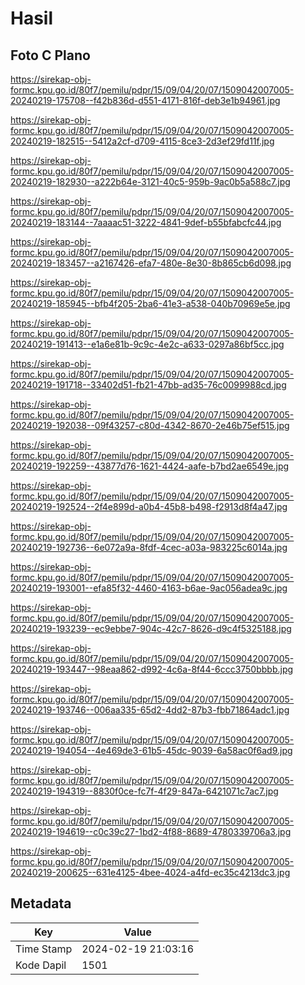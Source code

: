 # Hasil

## Foto C Plano

https://sirekap-obj-formc.kpu.go.id/80f7/pemilu/pdpr/15/09/04/20/07/1509042007005-20240219-175708--f42b836d-d551-4171-816f-deb3e1b94961.jpg

https://sirekap-obj-formc.kpu.go.id/80f7/pemilu/pdpr/15/09/04/20/07/1509042007005-20240219-182515--5412a2cf-d709-4115-8ce3-2d3ef29fd11f.jpg

https://sirekap-obj-formc.kpu.go.id/80f7/pemilu/pdpr/15/09/04/20/07/1509042007005-20240219-182930--a222b64e-3121-40c5-959b-9ac0b5a588c7.jpg

https://sirekap-obj-formc.kpu.go.id/80f7/pemilu/pdpr/15/09/04/20/07/1509042007005-20240219-183144--7aaaac51-3222-4841-9def-b55bfabcfc44.jpg

https://sirekap-obj-formc.kpu.go.id/80f7/pemilu/pdpr/15/09/04/20/07/1509042007005-20240219-183457--a2167426-efa7-480e-8e30-8b865cb6d098.jpg

https://sirekap-obj-formc.kpu.go.id/80f7/pemilu/pdpr/15/09/04/20/07/1509042007005-20240219-185945--bfb4f205-2ba6-41e3-a538-040b70969e5e.jpg

https://sirekap-obj-formc.kpu.go.id/80f7/pemilu/pdpr/15/09/04/20/07/1509042007005-20240219-191413--e1a6e81b-9c9c-4e2c-a633-0297a86bf5cc.jpg

https://sirekap-obj-formc.kpu.go.id/80f7/pemilu/pdpr/15/09/04/20/07/1509042007005-20240219-191718--33402d51-fb21-47bb-ad35-76c0099988cd.jpg

https://sirekap-obj-formc.kpu.go.id/80f7/pemilu/pdpr/15/09/04/20/07/1509042007005-20240219-192038--09f43257-c80d-4342-8670-2e46b75ef515.jpg

https://sirekap-obj-formc.kpu.go.id/80f7/pemilu/pdpr/15/09/04/20/07/1509042007005-20240219-192259--43877d76-1621-4424-aafe-b7bd2ae6549e.jpg

https://sirekap-obj-formc.kpu.go.id/80f7/pemilu/pdpr/15/09/04/20/07/1509042007005-20240219-192524--2f4e899d-a0b4-45b8-b498-f2913d8f4a47.jpg

https://sirekap-obj-formc.kpu.go.id/80f7/pemilu/pdpr/15/09/04/20/07/1509042007005-20240219-192736--6e072a9a-8fdf-4cec-a03a-983225c6014a.jpg

https://sirekap-obj-formc.kpu.go.id/80f7/pemilu/pdpr/15/09/04/20/07/1509042007005-20240219-193001--efa85f32-4460-4163-b6ae-9ac056adea9c.jpg

https://sirekap-obj-formc.kpu.go.id/80f7/pemilu/pdpr/15/09/04/20/07/1509042007005-20240219-193239--ec9ebbe7-904c-42c7-8626-d9c4f5325188.jpg

https://sirekap-obj-formc.kpu.go.id/80f7/pemilu/pdpr/15/09/04/20/07/1509042007005-20240219-193447--98eaa862-d992-4c6a-8f44-6ccc3750bbbb.jpg

https://sirekap-obj-formc.kpu.go.id/80f7/pemilu/pdpr/15/09/04/20/07/1509042007005-20240219-193746--006aa335-65d2-4dd2-87b3-fbb71864adc1.jpg

https://sirekap-obj-formc.kpu.go.id/80f7/pemilu/pdpr/15/09/04/20/07/1509042007005-20240219-194054--4e469de3-61b5-45dc-9039-6a58ac0f6ad9.jpg

https://sirekap-obj-formc.kpu.go.id/80f7/pemilu/pdpr/15/09/04/20/07/1509042007005-20240219-194319--8830f0ce-fc7f-4f29-847a-6421071c7ac7.jpg

https://sirekap-obj-formc.kpu.go.id/80f7/pemilu/pdpr/15/09/04/20/07/1509042007005-20240219-194619--c0c39c27-1bd2-4f88-8689-4780339706a3.jpg

https://sirekap-obj-formc.kpu.go.id/80f7/pemilu/pdpr/15/09/04/20/07/1509042007005-20240219-200625--631e4125-4bee-4024-a4fd-ec35c4213dc3.jpg


## Metadata

| Key        | Value               |
| ---------- | ------------------- |
| Time Stamp | 2024-02-19 21:03:16 |
| Kode Dapil | 1501                |



